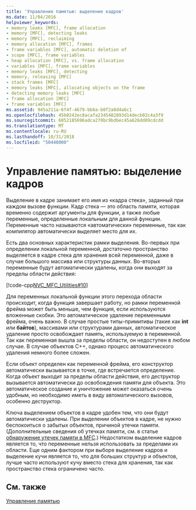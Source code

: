```yaml
---
title: 'Управление памятью: выделение кадров'
ms.date: 11/04/2016
helpviewer_keywords:
- memory leaks [MFC], frame allocation
- memory [MFC], detecting leaks
- memory [MFC], reclaiming
- memory allocation [MFC], frames
- frame variables [MFC], automatic deletion of
- scope [MFC], frame variables
- heap allocation [MFC], vs. frame allocation
- variables [MFC], frame variables
- memory leaks [MFC], detecting
- memory, releasing [MFC]
- stack frames [MFC]
- memory leaks [MFC], allocating objects on the frame
- detecting memory leaks [MFC]
- frame allocation [MFC]
- frame variables [MFC]
ms.assetid: 945a211a-6f4f-4679-bb6a-b0f2a0d4a6c1
ms.openlocfilehash: 45b0242ec8acafa2345482893d14decb02c4a3f9
ms.sourcegitcommit: 6052185696adca270bc9bdbec45a626dd89cdcdd
ms.translationtype: MT
ms.contentlocale: ru-RU
ms.lasthandoff: 10/31/2018
ms.locfileid: "50448000"
---
```

# <a name="memory-management-frame-allocation"></a>Управление памятью: выделение кадров

Выделение в кадре занимает его имя из «кадра стека», заданный при каждом вызове функции. Кадр стека — это область памяти, которая временно содержит аргументы для функции, а также любые переменные, определенные локальным для данной функции. Переменные часто называются «автоматически» переменные, так как компилятор автоматически выделяет место для их.

Есть два основных характеристик рамки выделения. Во-первых при определении локальной переменной, достаточно пространство выделяется в кадре стека для хранения всей переменной, даже в случае большого массива или структуры данных. Во-вторых переменные будут автоматически удалены, когда они выходят за пределы области действия:

[!code-cpp[NVC_MFC_Utilities#10](../mfc/codesnippet/cpp/memory-management-frame-allocation_1.cpp)]

Для переменных локальной функции этого перехода области происходит, когда функция завершает работу, но рамки переменной фрейма может быть меньше, чем функция, если используются вложенные скобки. Это автоматическое удаление переменными фрейма, очень важно. В случае простые типы-примитивы (такие как **int** или **байтов**), массивами или структурами данных, автоматическое удаление просто освобождает память, используемую в переменной. Так как переменная вышла за пределы области, он недоступен в любом случае. В случае объектов C++, однако процесс автоматического удаления немного более сложен.

Если объект определен как переменной фрейма, его конструктор автоматически вызывается в точке, где встречается определение. Когда объект выходит за пределы области действия, его деструктор вызывается автоматически до освобождения памяти для объекта. Это автоматическое создание и уничтожение может оказаться очень удобным, но необходимо иметь в виду автоматического вызовов, особенно деструктор.

Ключа выделением объектов в кадре удобен тем, что они будут автоматически удалены. При выделении объектов в кадре, не нужно беспокоиться о забытых объектов, причиной утечки памяти. (Дополнительные сведения об утечках памяти, см. в статье [обнаружение утечек памяти в MFC](/previous-versions/visualstudio/visual-studio-2010/c99kz476).) Недостатком выделение кадров является то, что переменные нельзя использовать за пределами их области. Еще одним фактором при выборе выделение кадров и выделение кучи является то, что для больших структур и объектов, лучше часто используют кучу вместо стека для хранения, так как пространство стека ограничено часто.

## <a name="see-also"></a>См. также

[Управление памятью](../mfc/memory-management.md)

